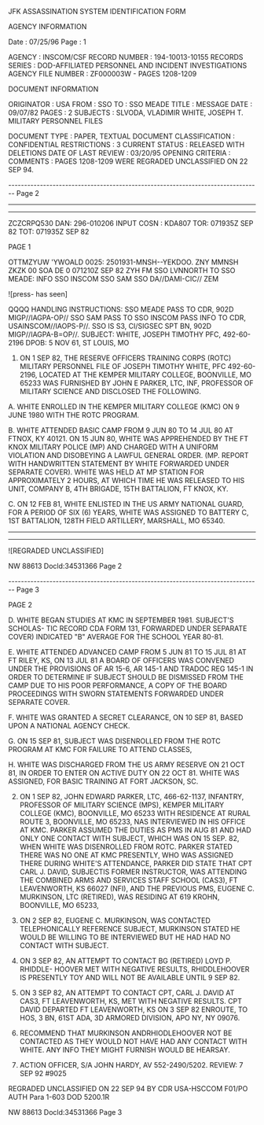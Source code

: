 JFK ASSASSINATION SYSTEM
IDENTIFICATION FORM

AGENCY INFORMATION

Date : 07/25/96
Page : 1

AGENCY : INSCOM/CSF
RECORD NUMBER : 194-10013-10155
RECORDS SERIES : DOD-AFFILIATED PERSONNEL AND INCIDENT INVESTIGATIONS
AGENCY FILE NUMBER : ZF000003W - PAGES 1208-1209

DOCUMENT INFORMATION

ORIGINATOR : USA
FROM : SSO
TO : SSO MEADE
TITLE : MESSAGE
DATE : 09/07/82
PAGES : 2
SUBJECTS : SLVODA, VLADIMIR
WHITE, JOSEPH T.
MILITARY PERSONNEL FILES

DOCUMENT TYPE : PAPER, TEXTUAL DOCUMENT
CLASSIFICATION : CONFIDENTIAL
RESTRICTIONS : 3
CURRENT STATUS : RELEASED WITH DELETIONS
DATE OF LAST REVIEW : 03/20/95
OPENING CRITERIA :
COMMENTS : PAGES 1208-1209 WERE REGRADED UNCLASSIFIED ON 22 SEP 94.


-------------------------------------------------------------------------------- Page 2

****************************************************************

****************************************************************

ZCZCRPQ530
DAN: 296-010206
INPUT COSN : KDA807
TOR: 071935Z SEP 82 TOT: 071935Z SEP 82

PAGE 1

OTTMZYUW 'YWOALD 0025: 2501931-MNSH--YEKDOO.
ZNY MMNSH
ZKZK 00 SOA DE
0 071210Z SEP 82 ZYH
FM SSO LVNNORTH
TO SSO MEADE:
INFO SSO INSCOM
SSO SAM
SSO DA//DAMI-CIC//
ZEM

![press- has seen]

QQQQ
HANDLING INSTRUCTIONS: SSO MEADE PASS TO CDR, 902D MIGP//IAGPA-OP// SSO SAM PASS TO
SSO INSCOM PASS INFO TO CDR, USAINSCOM//IAOPS-P//. SSO IS
S3, CI/SIGSEC SPT BN, 902D MIGP//IAGPA-B=OP//.
SUBJECT: WHITE, JOSEPH TIMOTHY
PFC, 492-60-2196
DPOB: 5 NOV 61, ST LOUIS, MO

1. ON 1 SEP 82, THE RESERVE OFFICERS TRAINING CORPS (ROTC) MILITARY PERSONNEL FILE OF JOSEPH TIMOTHY WHITE, PFC 492-60-2196, LOCATED AT THE KEMPER MILITARY COLLEGE, BOONVILLE, MO 65233 WAS FURNISHED BY JOHN E PARKER, LTC, INF, PROFESSOR OF MILITARY SCIENCE AND DISCLOSED THE FOLLOWING.

A. WHITE ENROLLED IN THE KEMPER MILITARY COLLEGE (KMC) ON 9 JUNE 1980 WITH THE ROTC PROGRAM.

B. WHITE ATTENDED BASIC CAMP FROM 9 JUN 80 TO 14 JUL 80 AT FTNOX, KY 40121. ON 15 JUN 80, WHITE WAS APPREHENDED BY THE FT KNOX MILITARY POLICE (MP) AND CHARGED WITH A UNIFORM VIOLATION AND DISOBEYING A LAWFUL GENERAL ORDER. (MP. REPORT WITH HANDWRITTEN STATEMENT BY WHITE FORWARDED UNDER SEPARATE COVER). WHITE WAS HELD AT MP STATION FOR APPROXIMATELY 2 HOURS, AT WHICH TIME HE WAS RELEASED TO HIS UNIT, COMPANY B, 4TH BRIGADE, 15TH BATTALION, FT KNOX, KY.

C. ON 12 FEB 81, WHITE ENLISTED IN THE US ARMY NATIONAL GUARD, FOR A PERIOD OF SIX (6) YEARS, WHITE WAS ASSIGNED TO BATTERY C, 1ST BATTALION, 128TH FIELD ARTILLERY, MARSHALL, MO 65340.

****************************************************************

****************************************************************

![REGRADED UNCLASSIFIED]

NW 88613 Docld:34531366 Page 2


-------------------------------------------------------------------------------- Page 3

PAGE 2

D. WHITE BEGAN STUDIES AT KMC IN SEPTEMBER 1981. SUBJECT'S SCHOLAS-
TIC RECORD CDA FORM 131, FORWARDED UNDER SEPARATE COVER) INDICATED
"B" AVERAGE FOR THE SCHOOL YEAR 80-81.

E. WHITE ATTENDED ADVANCED CAMP FROM 5 JUN 81 TO 15 JUL 81 AT FT
RILEY, KS, ON 13 JUL 81 A BOARD OF OFFICERS WAS CONVENED UNDER THE
PROVISIONS OF AR 15-6, AR 145-1 AND TRADOC REG 145-1 IN ORDER TO
DETERMINE IF SUBJECT SHOULD BE DISMISSED FROM THE CAMP DUE TO HIS POOR
PERFORMANCE, A COPY OF THE BOARD PROCEEDINGS WITH SWORN STATEMENTS
FORWARDED UNDER SEPARATE COVER.

F. WHITE WAS GRANTED A SECRET CLEARANCE, ON 10 SEP 81, BASED UPON A
NATIONAL AGENCY CHECK.

G. ON 15 SEP 81, SUBJECT WAS DISENROLLED FROM THE ROTC PROGRAM AT
KMC FOR FAILURE TO ATTEND CLASSES,

H. WHITE WAS DISCHARGED FROM THE US ARMY RESERVE ON 21 OCT 81, IN
ORDER TO ENTER ON ACTIVE DUTY ON 22 OCT 81. WHITE WAS ASSIGNED, FOR
BASIC TRAINING AT FORT JACKSON, SC.

2. ON 1 SEP 82, JOHN EDWARD PARKER, LTC, 466-62-1137, INFANTRY,
   PROFESSOR OF MILITARY SCIENCE (MPS), KEMPER MILITARY COLLEGE (KMC),
   BOONVILLE, MO 65233 WITH RESIDENCE AT RURAL ROUTE 3, BOONVILLE, MO
   65233, NAS INTERVIEWED IN HIS OFFICE AT KMC. PARKER ASSUMED THE
   DUTIES AS PMS IN AUG 81 AND HAD ONLY ONE CONTACT WITH SUBJECT, WHICH
   WAS ON 15 SEP. 82, WHEN WHITE WAS DISENROLLED FROM ROTC. PARKER
   STATED THERE WAS NO ONE AT KMC PRESENTLY, WHO WAS ASSIGNED THERE
   DURING WHITE'S ATTENDANCE, PARKER DID STATE THAT CPT CARL J. DAVID,
   SUBJECTIS FORMER INSTRUCTOR, WAS ATTENDING THE COMBINED ARMS AND
   SERVICES STAFF SCHOOL (CAS3), FT LEAVENWORTH, KS 66027 (NFI), AND
   THE PREVIOUS PMS, EUGENE C. MURKINSON, LTC (RETIRED), WAS RESIDING
   AT 619 KROHN, BOONVILLE, MO 65233,

3. ON 2 SEP 82, EUGENE C. MURKINSON, WAS CONTACTED TELEPHONICALLY
   REFERENCE SUBJECT, MURKINSON STATED HE WOULD BE WILLING TO BE
   INTERVIEWED BUT HE HAD HAD NO CONTACT WITH SUBJECT.

4. ON 3 SEP 82, AN ATTEMPT TO CONTACT BG (RETIRED) LOYD P. RHIDDLE-
   HOOVER MET WITH NEGATIVE RESULTS, RHIDDLEHOOVER IS PRESENTLY TOY AND
   WILL NOT BE AVAILABLE UNTIL 9 SEP 82.

5. ON 3 SEP 82, AN ATTEMPT TO CONTACT CPT, CARL J. DAVID AT CAS3, FT
   LEAVENWORTH, KS, MET WITH NEGATIVE RESULTS. CPT DAVID DEPARTED FT
   LEAVENWORTH, KS ON 3 SEP 82 ENROUTE, TO HOS, 3 BN, 61ST ADA, 3D
   ARMORED DIVISION, APO NY, NY 09076.

6. RECOMMEND THAT MURKINSON ANDRHIODLEHOOVER NOT BE CONTACTED AS
   THEY WOULD NOT HAVE HAD ANY CONTACT WITH WHITE. ANY INFO THEY MIGHT
   FURNISH WOULD BE HEARSAY.

7. ACTION OFFICER, S/A JOHN HARDY, AV 552-2490/5202.
   REVIEW: 7 SEP 92
   #9025

REGRADED UNCLASSIFIED
ON 22 SEP 94
BY CDR USA-HSCCOM F01/PO
AUTH Para 1-603 DOD 5200.1R

NW 88613 Docld:34531366 Page 3
